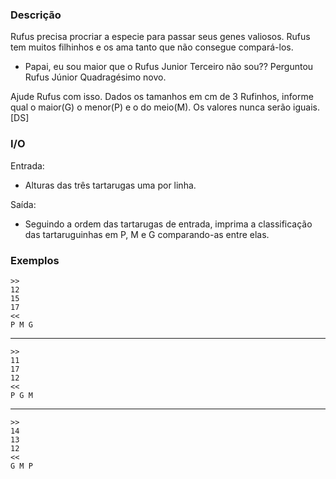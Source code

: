 ### Descrição

Rufus precisa procriar a especie para passar seus genes valiosos.
Rufus tem muitos filhinhos e os ama tanto que não consegue compará-los.
- Papai, eu sou maior que o Rufus Junior Terceiro não sou?? Perguntou Rufus Júnior Quadragésimo novo.
 
Ajude Rufus com isso. Dados os tamanhos em cm de 3 Rufinhos, informe qual o maior(G) o menor(P) e o do meio(M). Os valores nunca serão iguais.
[DS]

### I/O
Entrada:
* Alturas das três tartarugas uma por linha.

Saída:
* Seguindo a ordem das tartarugas de entrada, imprima a classificação das tartaruguinhas em P, M e G comparando-as entre elas.

### Exemplos

    >>
    12
    15
    17
    <<
    P M G
---
    >>
    11
    17
    12
    <<
    P G M
---
    >>
    14
    13
    12
    <<
    G M P
